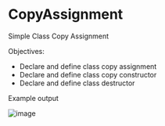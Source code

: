 # CopyAssignment
Simple Class Copy Assignment

Objectives:
- Declare and define class copy assignment
- Declare and define class copy constructor
- Declare and define class destructor


Example output

![image](https://user-images.githubusercontent.com/97081479/188807795-1ff696d7-79d4-4820-beb3-d9b91296c2fb.png)
